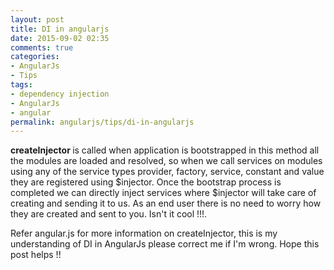 ```yaml
---
layout: post
title: DI in angularjs
date: 2015-09-02 02:35
comments: true
categories:
- AngularJs
- Tips
tags:
- dependency injection
- AngularJs
- angular
permalink: angularjs/tips/di-in-angularjs
---
```


<strong>createInjector </strong>is called when application is bootstrapped in this method all the modules are loaded and resolved, so when we call services on modules using any of the service types provider, factory, service, constant and value they are registered using $injector. Once the bootstrap process is completed we can directly inject services where $injector will take care of creating and sending it to us. As an end user there is no need to worry how they are created and sent to you. Isn't it cool !!!.

Refer angular.js for more information on createInjector, this is my understanding of DI in AngularJs please correct me if I'm wrong. Hope this post helps !!
